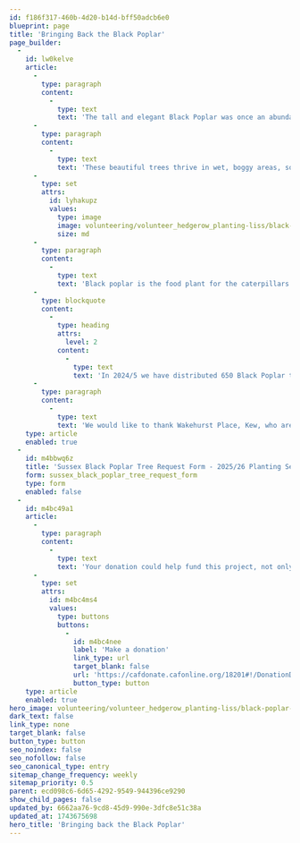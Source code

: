 ```yaml
---
id: f186f317-460b-4d20-b14d-bff50adcb6e0
blueprint: page
title: 'Bringing Back the Black Poplar'
page_builder:
  -
    id: lw0kelve
    article:
      -
        type: paragraph
        content:
          -
            type: text
            text: 'The tall and elegant Black Poplar was once an abundant tree species in Britain. However over recent years this imposing tree has become rare, and according to the Forestry Commission it is one of the most endangered native timber tree species in the UK. '
      -
        type: paragraph
        content:
          -
            type: text
            text: 'These beautiful trees thrive in wet, boggy areas, so are often found alongside rivers or floodplains. We are now on a mission to help boost numbers of the Black Poplar by planting them in our project area. '
      -
        type: set
        attrs:
          id: lyhakupz
          values:
            type: image
            image: volunteering/volunteer_hedgerow_planting-liss/black-poplar-in-tree-tube.jpeg
            size: md
      -
        type: paragraph
        content:
          -
            type: text
            text: 'Black poplar is the food plant for the caterpillars of many moths, including the hornet, wood leopard, poplar hawk and figure of eight. The catkins provide an early source of pollen and nectar for bees and other insects, and the seeds are eaten by birds.'
      -
        type: blockquote
        content:
          -
            type: heading
            attrs:
              level: 2
            content:
              -
                type: text
                text: 'In 2024/5 we have distributed 650 Black Poplar trees - a fantastic achievement. '
      -
        type: paragraph
        content:
          -
            type: text
            text: 'We would like to thank Wakehurst Place, Kew, who are our partners for the Sussex Black Poplar project, and the South Downs Trust - Trees for the Downs for their support.  Thank you!'
    type: article
    enabled: true
  -
    id: m4bbwq6z
    title: 'Sussex Black Poplar Tree Request Form - 2025/26 Planting Season'
    form: sussex_black_poplar_tree_request_form
    type: form
    enabled: false
  -
    id: m4bc49a1
    article:
      -
        type: paragraph
        content:
          -
            type: text
            text: 'Your donation could help fund this project, not only helping Black Poplars to once again become a common sight in Sussex, but also helping all the wildlife which depend on this tree to flourish. '
      -
        type: set
        attrs:
          id: m4bc4ms4
          values:
            type: buttons
            buttons:
              -
                id: m4bc4nee
                label: 'Make a donation'
                link_type: url
                target_blank: false
                url: 'https://cafdonate.cafonline.org/18201#!/DonationDetails'
                button_type: button
    type: article
    enabled: true
hero_image: volunteering/volunteer_hedgerow_planting-liss/black-poplar-thriving-april.jpeg
dark_text: false
link_type: none
target_blank: false
button_type: button
seo_noindex: false
seo_nofollow: false
seo_canonical_type: entry
sitemap_change_frequency: weekly
sitemap_priority: 0.5
parent: ecd098c6-6d65-4292-9549-944396ce9290
show_child_pages: false
updated_by: 6662aa76-9cd8-45d9-990e-3dfc8e51c38a
updated_at: 1743675698
hero_title: 'Bringing back the Black Poplar'
---
```

